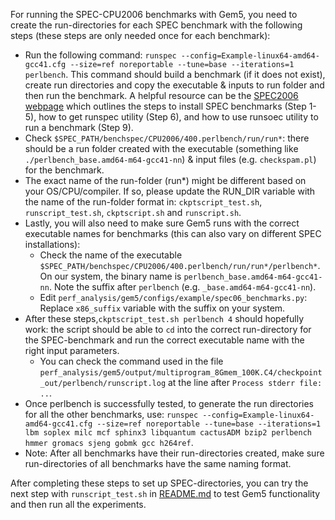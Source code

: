 For running the SPEC-CPU2006 benchmarks with Gem5, you need to create the run-directories for each SPEC benchmark with the following steps (these steps are only needed once for each benchmark):  
- Run the following command: `runspec --config=Example-linux64-amd64-gcc41.cfg --size=ref noreportable --tune=base --iterations=1 perlbench`. This command should build a benchmark (if it does not exist), create run directories and copy the executable & inputs to run folder and then run the benchmark. A helpful resource can be the [SPEC2006 webpage](https://www.spec.org/cpu2006/Docs/install-guide-unix.html#s9) which outlines the steps to install SPEC benchmarks (Step 1-5), how to get runspec utility (Step 6), and how to use runsoec utility to run a benchmark (Step 9).
- Check `$SPEC_PATH/benchspec/CPU2006/400.perlbench/run/run*`: there should be a run folder created with the executable (something like `./perlbench_base.amd64-m64-gcc41-nn`) & input files (e.g. `checkspam.pl`) for the benchmark.
- The exact name of the run-folder (run*) might be different based on your OS/CPU/compiler. If so, please update the RUN_DIR variable with the name of the run-folder format in: `ckptscript_test.sh`, `runscript_test.sh`, `ckptscript.sh` and `runscript.sh`.
- Lastly, you will also need to make sure Gem5 runs with the correct executable names for benchmarks (this can also vary on different SPEC installations):
    - Check the name of the executable `$SPEC_PATH/benchspec/CPU2006/400.perlbench/run/run*/perlbench*`. On our system, the binary name is `perlbench_base.amd64-m64-gcc41-nn`. Note the suffix after `perlbench` (e.g. `_base.amd64-m64-gcc41-nn`).
    - Edit `perf_analysis/gem5/configs/example/spec06_benchmarks.py`: Replace `x86_suffix` variable with the suffix on your system.  
- After these steps,`ckptscript_test.sh perlbench 4` should hopefully work: the script should be able to `cd` into the correct run-directory for the SPEC-benchmark and run the correct executable name with the right input parameters. 
    - You can check the command used in the file `perf_analysis/gem5/output/multiprogram_8Gmem_100K.C4/checkpoint_out/perlbench/runscript.log` at the line after `Process stderr file: ..`.
- Once perlbench is successfully tested, to generate the run directories for all the other benchmarks, use: `runspec --config=Example-linux64-amd64-gcc41.cfg --size=ref noreportable --tune=base --iterations=1 lbm soplex milc mcf sphinx3 libquantum cactusADM bzip2 perlbench hmmer gromacs sjeng gobmk gcc h264ref`.  
- Note: After all benchmarks have their run-directories created, make sure run-directories of all benchmarks have the same naming format.    


After completing these steps to set up SPEC-directories, you can try the next step with `runscript_test.sh` in [README.md](https://github.com/gururaj-s/mirage/blob/master/README.md) to test Gem5 functionality and then run all the experiments.



